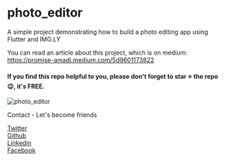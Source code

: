 # photo_editor

A simple project demonstrating how to build a photo editing app using Flutter and IMG.LY

You can read an article about this project, which is on medium: https://promise-amadi.medium.com/5d9601173822

<h4>If you find this repo helpful to you, please don't forget to star ⭐ the repo 😉, it's FREE. </h4>

<img src="https://cdn-images-1.medium.com/max/2400/1*iJDUkogSmbYetTk6lo5gpg.png"  title="photo_editor">

Contact - Let's become friends

<a href="https://twitter.com/Promise_Amadi1">Twitter</a></br>
<a href="https://github.com/Wizpna">Github</a></br>
<a href="https://www.linkedin.com/in/promise-amadi-101759a1/">Linkedin</a></br>
<a href="https://www.facebook.com/promise.nzubechi.amadi">Facebook</a>

